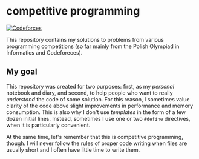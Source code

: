 # competitive programming

[![Codeforces](https://cp-logo.vercel.app/codeforces/mdbrnowski?logo=true)](https://codeforces.com/profile/mdbrnowski)

This repository contains my solutions to problems from various programming competitions (so far mainly from the Polish Olympiad in Informatics and Codeforeces).

## My goal

This repository was created for two purposes: first, as my *personal* notebook and diary, and second, to help people who want to really *understand* the code of some solution. For this reason, I sometimes value clarity of the code above slight improvements in performance and memory consumption. This is also why I don't use *templates* in the form of a few dozen initial lines. Instead, sometimes I use one or two `#define` directives, when it is particularly convenient.

At the same time, let's remember that this is competitive programming, though. I will never follow the rules of proper code writing when files are usually short and I often have little time to write them.
